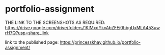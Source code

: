 ﻿# portfolio-assignment

THE LINK TO THE SCREENSHOTS AS REQUIRED:
https://drive.google.com/drive/folders/1KlMxdYkvAbZFEj0hbgUxMLA453uwrH7Q?usp=share_link



link to the published page: https://princesskhay.github.io/portfolio-assignment/
